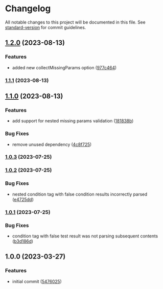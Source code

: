 # Changelog

All notable changes to this project will be documented in this file. See [standard-version](https://github.com/conventional-changelog/standard-version) for commit guidelines.

## [1.2.0](https://github.com/marcospont/js-template-parser/compare/v1.1.1...v1.2.0) (2023-08-13)


### Features

* added new collectMissingParams option ([977c464](https://github.com/marcospont/js-template-parser/commit/977c464ade642fe4e8c9cc42369cf175f6153b62))

### [1.1.1](https://github.com/marcospont/js-template-parser/compare/v1.1.0...v1.1.1) (2023-08-13)

## [1.1.0](https://github.com/marcospont/js-template-parser/compare/v1.0.3...v1.1.0) (2023-08-13)


### Features

* add support for nested missing params validation ([181838b](https://github.com/marcospont/js-template-parser/commit/181838b23bcf01ca72d8e36e1b19fca5a3aa3d85))


### Bug Fixes

* remove unused dependency ([4c8f725](https://github.com/marcospont/js-template-parser/commit/4c8f725f770adc8adcaf7dbb0958adbd29216ad0))

### [1.0.3](https://github.com/marcospont/js-template-parser/compare/v1.0.2...v1.0.3) (2023-07-25)

### [1.0.2](https://github.com/marcospont/js-template-parser/compare/v1.0.1...v1.0.2) (2023-07-25)


### Bug Fixes

* nested condition tag with false condition results incorrectly parsed ([e4725dd](https://github.com/marcospont/js-template-parser/commit/e4725dd2ee90343111aa1f01df3780fb1e933ae5))

### [1.0.1](https://github.com/marcospont/js-template-parser/compare/v1.0.0...v1.0.1) (2023-07-25)


### Bug Fixes

* condition tag with false test result was not parsing subsequent contents ([b3d186d](https://github.com/marcospont/js-template-parser/commit/b3d186d25e738f828a7421a56f1b19e3e74eb6fd))

## 1.0.0 (2023-03-27)


### Features

* initial commit ([5476025](https://github.com/marcospont/js-template-parser/commit/5476025f2a8374dfeef99bf6f4ba02717549d298))
